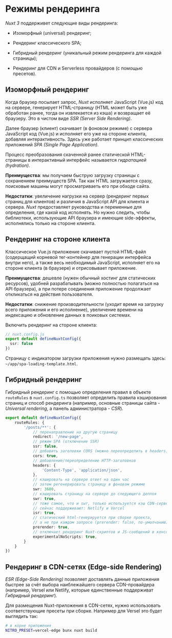 # Режимы рендеринга

_Nuxt 3_ поддерживет следующие виды рендеринга:

- Изоморфный (universal) рендеринг;

- Рендеринг классического SPA;

- Гибридный рендеринг (уникальный режим рендеринга для каждой страницы);

- Рендеринг для CDN и Serverless провайдеров (с помощью пресетов).

## Изоморфный рендеринг

Когда браузер посылает запрос, _Nuxt_ исполняет JavaScript (Vue.js) код на сервере, генерирует HTML-страницу (HTML может быть уже обработан ранее, тогда он извлекается из кэша) и возвращает её браузеру. Это в чистом виде _SSR (Server Side Rendering)_.

Далее браузер (клиент) скачивает (в фоновом режиме) с сервера JavaScript код (Vue.js) и исполняет его уже на стороне клиента, добавляя интерактивность. Здесь уже работает принцип классических приложений _SPA (Single Page Application)_.

Процесс преобразования скаченной ранее статической HTML-страницы в интерактивный интерфейс называется _гидратацией (hydration)_.

**Преимущества**: мы получаем быструю загрузку страницы с сохранением преимуществ SPA. Так как HTML загружается сразу, поисковые машины могут просматриваеть его при обходе сайта.

**Недостатки**: увеличение нагрузки на сервер (рендеринг первых страниц для клиентов) и различия в JavaScript API для клиента и сервера. _Nuxt_ предоставляет руководства и переменные для определения, где какой код исполнять. Но нужно следить, чтобы библиотеки, использующие API браузера и имеющие side-эффекты, исполнялись только на стороне клиента.

## Рендеринг на стороне клиента

Классическое Vue.js приложение скачивает пустой HTML-файл (содерщащий корневой тег-контейнер для генерации интерфейса внутри него), а также весь необходимый JavaScript, исполняет его на стороне клиента (в браузере) и отрисовывает приложение.

**Преимущества**: дешевле (нужен обычный хостинг для статических ресурсов), удобней разрабатывать (можно полностью полагаться на API браузера), а при потере соединения приложение продолжает откликаться на действия пользователя.

**Недостатки**: снижение производительности (уходит время на загрузку всего приложения и его исполнение), увеличение времени на индексацию и обновление данных в поиковых системах.

Включить рендеринг на стороне клиента:

```typescript
// nuxt.config.js
export default defineNuxtConfig({
  ssr: false
})
```

Страницу с индикатором загрузки приложения нужно размещать здесь: `~/app/spa-loading-template.html`.

## Гибридный рендеринг

Гибридный рендеринг с помощью определения правил в объекте `routeRules` в `nuxt.config.ts` позволяет определить правила кэширования страниц и способ рендеринга (например, основные страницы сайта - _Universal rendering_, а панель администратора - _CSR_). 

```typescript
export default defineNuxtConfig({
    routeRules: {
        '/posts/**': {
            // перенаправление на другую страницу
            redirect: '/new-page',
            // режим SPA (отключение SSR)
            ssr: false,
            // добавить заголовки CORS (можно переопределить в headers)
            cors: true,
            // добавление/переопределение HTTP-заголовков
            headers: {
                'Content-Type', 'application/json',
            },
            // кэшировать на сервере ответ на один час
            // затем регенерировать страницу в фоновом режиме
            swr: 3600,
            // кэшировать страницу на сервере до следующего деплоя
            swr: true,
            // тоже самое, что и swr, только используется кэш CDN-серверов
            // сейчас поддерживают: Netlify и Vercel
            isr: true,
            // статический html-генерируется при сборке проекта,
            // а не при каждом запросе (prerender: false, по-умолчанию)
            prerender: true,
            // отключает рендеринг Nuxt-скриптов и JS-сообщений в консоли
            experimentalNoScripts: true,
        }
    }
})
```

## Рендеринг в CDN-сетях (Edge-side Rendering)

_ESR (Edge-Side Rendering)_ позволяет доставлять данные приложения быстрее за счёт выбора наиблежайшего сервера CDN-провайдера (например, Versel или Netlify, которые единственные поддерживат _Гибридный рендеринг_).

Для размещения Nuxt-приложения в CDN-сетях, нужно использовать соответствующие пресеты при сборке. Например для Versel это будет выглядить так:

```bash
# в корне приложения
NITRO_PRESET=vercel-edge bunx nuxt build
```
